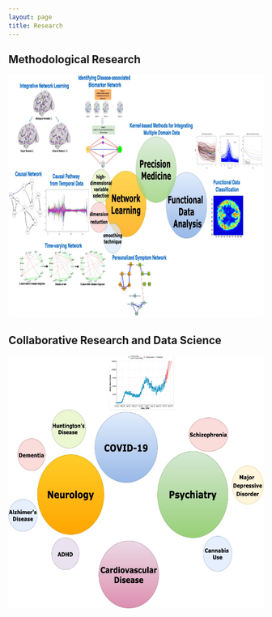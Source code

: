 ```yaml
---
layout: page
title: Research
---
```




## Methodological Research 
<img src="/assets/img/method_projects.png" width = "1000" height = "480">


## Collaborative Research and Data Science
<img src="/assets/img/applied_projects.png" width = "800" height = "500">

